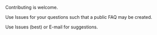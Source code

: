 Contributing is welcome.
  
Use Issues for your questions such that a public FAQ may be created.

Use Issues (best) or E-mail for suggestions.
